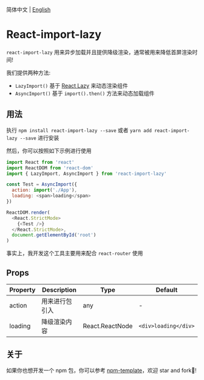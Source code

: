 简体中文 | [English](./README.md)

# React-import-lazy

`react-import-lazy` 用来异步加载并且提供降级渲染，通常被用来降低首屏渲染时间!

我们提供两种方法:

- `LazyImport()` 基于 [React Lazy](https://zh-hans.reactjs.org/docs/code-splitting.html#reactlazy) 来动态渲染组件
- `AsyncImport()` 基于 `import().then()` 方法来动态加载组件

## 用法

执行 `npm install react-import-lazy --save` 或者 `yarn add react-import-lazy --save` 进行安装

然后，你可以按照如下示例进行使用

```javascript
import React from 'react'
import ReactDOM from 'react-dom'
import { LazyImport, AsyncImport } from 'react-import-lazy'

const Test = AsyncImport({
  action: import('./App'),
  loading: <span>loading</span>
})

ReactDOM.render(
  <React.StrictMode>
    {<Test />}
  </React.StrictMode>,
  document.getElementById('root')
)
```

事实上，我开发这个工具主要用来配合 `react-router` 使用



## Props

| Property | Description    | Type            | Default              |
| -------- | -------------- | --------------- | -------------------- |
| action   | 用来进行包引入 | any             | -                    |
| loading  | 降级渲染内容   | React.ReactNode | `<div>loading</div>` |





## 关于

如果你也想开发一个 npm 包，你可以参考  [npm-template](https://github.com/Y-lonelY/npm-template)，欢迎 star and fork👏!



 